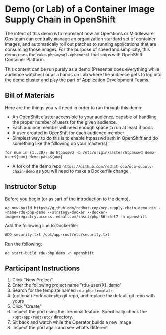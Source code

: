 # Demo (or Lab) of a Container Image Supply Chain in OpenShift

The intent of this demo is to represent how an Operations or Middleware Ops team can centrally manage an organization standard set of container images, and automatically roll out patches to running applications that are consuming those images. For the purpose of speed and simplicity, this demo uses the `cake-php-mysql-ephemeral` that ships with OpenShift Container Platform.

This content can be run purely as a demo (Presenter does everything while audience watches) or as a hands on Lab where the audience gets to log into the demo cluster and play the part of Application Development Teams.

## Bill of Materials

Here are the things you will need in order to run through this demo:

* An OpenShift cluster accessible to your audience, capable of handling the proper number of users for the given audience.
 * Each audince member will need enough space to run at least 3 pods
* A user created in OpenShft for each audience member
 * Simplest way to do this is to enable htpasswd auth in OpenShift and do something like the following on your master(s):
 ```
 for num in {1..30}; do htpasswd -b /etc/origin/master/htpasswd demo-user${num} demo-pass${num}
 ```
* A fork of the demo repo `https://github.com/redhat-cop/ocp-supply-chain-demo` as you will need to make a Dockerfile change


## Instructor Setup

Before you begin (or as part of the introduction to the demo),

```
oc new-build https://github.com/redhat-cop/ocp-supply-chain-demo.git --name=rdu-php-demo --strategy=docker --docker-image=registry.access.redhat.com/rhscl/php-56-rhel7 -n openshift
```

Add the following line to Dockerfile:
```
ADD security.txt /opt/app-root/etc/security.txt
```

Run the following:
```
oc start-build rdu-php-demo -n openshift
```

## Participant Instructions

1. Click "New Project"
2. Enter the following project name "rdu-user{X}-demo"
3. Search for the template named `rdu-php-template`
4. (optional) Fork cakephp git repo, and replace the default git repo with yours
5. Click "Create"
6. Inspect the pod using the Terminal feature. Specifically check the `/opt/app-root/etc/` directory.
7. Sit back and watch while the Operator builds a new image
8. Inspect the pod again and see what's different
